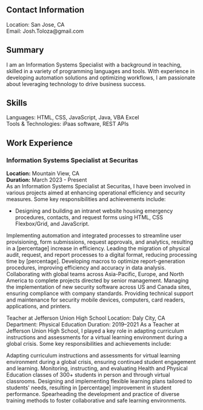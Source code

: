 <h2>Contact Information</h2>
<p>Location: San Jose, CA <br>
  Email: Josh.Toloza@gmail.com
</p>

<h2>Summary</h2>
<p>
I am an Information Systems Specialist with a background in teaching, skilled in a variety of programming languages and tools. With experience in developing automation solutions and optimizing workflows, I am passionate about leveraging technology to drive business success.
</p>
  

<h2>Skills</h2>
<p>
  Languages: HTML, CSS, JavaScript, Java, VBA Excel<br>
  Tools & Technologies: iPaas software, REST APIs
</p>

<h2>Work Experience</h2>
<h3>Information Systems Specialist at Securitas</h3>

<p>
  <b>Location:</b> Mountain View, CA <br>
  <b>Duration:</b> March 2023 - Present <br>
  As an Information Systems Specialist at Securitas, I have been involved in various projects aimed at enhancing operational efficiency and security measures. Some key responsibilities and achievements include:
  <ul>
    <li>Designing and building an intranet website housing emergency procedures, contacts, and request forms using HTML, CSS Flexbox/Grid, and JavaScript.</li>
  </ul>
  
Implementing automation and integrated processes to streamline user provisioning, form submissions, request approvals, and analytics, resulting in a [percentage] increase in efficiency.
Leading the migration of physical audit, request, and report processes to a digital format, reducing processing time by [percentage].
Developing macros to optimize report-generation procedures, improving efficiency and accuracy in data analysis.
Collaborating with global teams across Asia-Pacific, Europe, and North America to complete projects directed by senior management.
Managing the implementation of new security software across US and Canada sites, ensuring compliance with company standards.
Providing technical support and maintenance for security mobile devices, computers, card readers, applications, and printers.

  
</p>

Teacher at Jefferson Union High School
Location: Daly City, CA
Department: Physical Education
Duration: 2019–2021
As a Teacher at Jefferson Union High School, I played a key role in adapting curriculum instructions and assessments for a virtual learning environment during a global crisis. Some key responsibilities and achievements include:

Adapting curriculum instructions and assessments for virtual learning environment during a global crisis, ensuring continued student engagement and learning.
Monitoring, instructing, and evaluating Health and Physical Education classes of 300+ students in person and through virtual classrooms.
Designing and implementing flexible learning plans tailored to students' needs, resulting in [percentage] improvement in student performance.
Spearheading the development and practice of diverse training methods to foster collaborative and safe learning environments.
